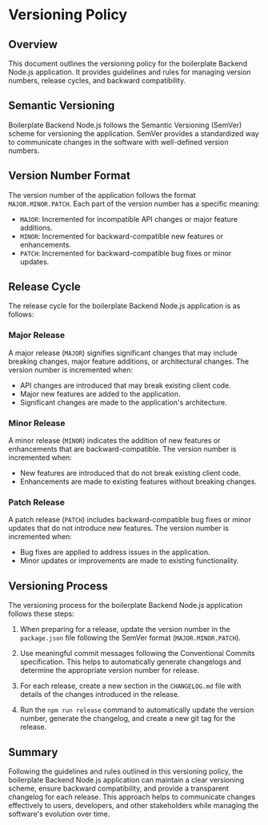 # Versioning Policy

## Overview
This document outlines the versioning policy for the boilerplate Backend Node.js application. It provides guidelines and rules for managing version numbers, release cycles, and backward compatibility.

## Semantic Versioning
Boilerplate Backend Node.js follows the Semantic Versioning (SemVer) scheme for versioning the application. SemVer provides a standardized way to communicate changes in the software with well-defined version numbers.

## Version Number Format
The version number of the application follows the format `MAJOR.MINOR.PATCH`. Each part of the version number has a specific meaning:
- `MAJOR`: Incremented for incompatible API changes or major feature additions.
- `MINOR`: Incremented for backward-compatible new features or enhancements.
- `PATCH`: Incremented for backward-compatible bug fixes or minor updates.

## Release Cycle
The release cycle for the boilerplate Backend Node.js application is as follows:

### Major Release
A major release (`MAJOR`) signifies significant changes that may include breaking changes, major feature additions, or architectural changes. The version number is incremented when:
- API changes are introduced that may break existing client code.
- Major new features are added to the application.
- Significant changes are made to the application's architecture.

### Minor Release
A minor release (`MINOR`) indicates the addition of new features or enhancements that are backward-compatible. The version number is incremented when:
- New features are introduced that do not break existing client code.
- Enhancements are made to existing features without breaking changes.

### Patch Release
A patch release (`PATCH`) includes backward-compatible bug fixes or minor updates that do not introduce new features. The version number is incremented when:
- Bug fixes are applied to address issues in the application.
- Minor updates or improvements are made to existing functionality.

## Versioning Process
The versioning process for the boilerplate Backend Node.js application follows these steps:

1. When preparing for a release, update the version number in the `package.json` file following the SemVer format (`MAJOR.MINOR.PATCH`).

2. Use meaningful commit messages following the Conventional Commits specification. This helps to automatically generate changelogs and determine the appropriate version number for release.

3. For each release, create a new section in the `CHANGELOG.md` file with details of the changes introduced in the release.

4. Run the `npm run release` command to automatically update the version number, generate the changelog, and create a new git tag for the release.

## Summary
Following the guidelines and rules outlined in this versioning policy, the boilerplate Backend Node.js application can maintain a clear versioning scheme, ensure backward compatibility, and provide a transparent changelog for each release. This approach helps to communicate changes effectively to users, developers, and other stakeholders while managing the software's evolution over time.